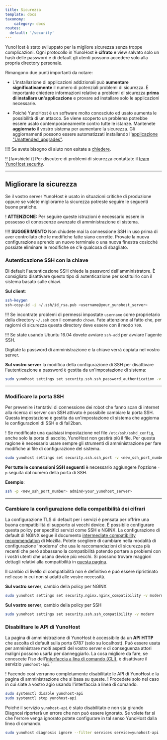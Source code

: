 ```yaml
---
title: Sicurezza
template: docs
taxonomy:
    category: docs
routes:
  default: '/security'
---
```


YunoHost è stato sviluppato per la migliore sicurezza senza troppe complicazioni. Ogni protocollo in YunoHost è **cifrato** e view salvato solo un hash delle password e di default gli utenti possono accedere solo alla propria directory personale.

Rimangono due punti importanti da notare:

* L'installazione di applicazioni addizionali può **aumentare significativamente** il numero di potenziali problemi di sicurezza. È importante chiedere informazioni relative a problemi di sicurezza **prima di installare un'applicazione** e provare ad installare solo le applicazioni necessarie.

* Poiché YunoHost è un software molto conosciuto ed usato aumenta le possibilità di un attacco. Se viene scoperto un problema potrebbe essere usato contemporaneamente contro tutte le istanze. Mantenete **aggiornato** il vostro sistema per aumentare la sicurezza. Gli aggiornamenti possono essere automatizzati installando l'[applicazione "Unattended_upgrades"](https://install-app.yunohost.org/?app=unattended_upgrades).

!!!! Se avete bisogno di aiuto non esitate a [chiedere](/help). 

!! [fa=shield /] Per discutere di problemi di sicurezza contattate il [team YunoHost security](/security_team).

---

## Migliorare la sicurezza

Se il vostro server YunoHost è usato in situazioni critiche di produzione oppure se volete migliorarne la sicurezza potreste seguire le seguenti buone pratiche.

! **ATTENZIONE:** Per seguire queste istruzioni è necessario essere in possesso di conoscenze avanzate di amministrazione di sistema.

!!!! **SUGGERIMENTO** Non chiudete mai la connessione SSH in uso prima di aver controllato che le modifiche fatte siano corrette. Provate la nuova configurazione aprendo un nuovo terminale o una nuova finestra cosicché possiate eliminare le modifiche se c'è qualcosa di sbagliato. 

### Autenticazione SSH con la chiave

Di default l'autenticazione SSH chiede la password dell'amministratore. È consigliato disattivare questo tipo di autenticazione per sostituirlo con il sistema basato sulle chiavi. 

**Sul client**:

```bash
ssh-keygen
ssh-copy-id -i ~/.ssh/id_rsa.pub <username@your_yunohost_server>
```

!!! Se incontrate problemi di permessi impostate `username` come proprietario della directory `~/.ssh` con il comando `chown`. Fate attenzione al fatto che, per ragiorni di sicurezza questa directory deve essere con il modo `700`. 

!!! Se state usando Ubuntu 16.04 dovete avviare `ssh-add` per avviare l'agente SSH.

Digitate la password di amministrazione e la chiave verrà copiata nel vostro server.

**Sul vostro server** la modifica della configurazione di SSH per disattivare l'autenticazione a password è gestita da un'impostazione di sistema:

```bash
sudo yunohost settings set security.ssh.ssh_password_authentication -v no
```
---

### Modificare la porta SSH

Per prevenire i tentativi di connessione dei robot che fanno scan di internet alla ricerca di server con SSH attivato è possibile cambiare la porta SSH.
Questa impostazione è gestita da un'impostazione di sistema che aggiorna le configurazioni di SSH e di fail2ban.

! Se modificate una qualsiasi impostazione nel file `/etc/ssh/sshd_config`, anche solo la porta di ascolto, YunoHost non gestirà più il file. Per questa ragione è necessario usare sempre gli strumenti di amministrazione per fare modifiche ai file di configurazione del sistema. 

```bash
sudo yunohost settings set security.ssh.ssh_port -v <new_ssh_port_number>
```

**Per tutte le connessioni SSH seguenti** è necessario aggiungere l'opzione `-p` seguita dal numero della porta di SSH.

**Esempio**:

```bash
ssh -p <new_ssh_port_number> admin@<your_yunohost_server>
```

---

### Cambiare la configurazione della compatibilità dei cifrari

La configurazione TLS di default per i servizi è pensata per offrire una buona compatibilità di supporto ai vecchi device. È possibile configurare questa policy per specifici servizi come SSH e NGINX. La configurazione di default di NGINX segue il documento [intermediate compatibility recommendation](https://wiki.mozilla.org/Security/Server_Side_TLS#Intermediate_compatibility_.28default.29) di Mozilla. Potete scegliere di cambiare nella modalità di configurazione 'moderna' che usa le raccomandazioni di sicurezza più recenti che però abbassano la compatibilità potendo portare a problemi con i vostri utenti che usano device più vecchi. Si possono trovare maggiori dettagli relativi alla compatibilità in [questa pagina](https://wiki.mozilla.org/Security/Server_Side_TLS#Modern_compatibility).

Il cambio di livello di compatibilità non è definitivo e può essere ripristinato nel caso in cui non si adatti alle vostre necessità.

**Sul vostro server**, cambio della policy per NGINX
```bash
sudo yunohost settings set security.nginx.nginx_compatibility -v modern
```

**Sul vostro server**, cambio della policy per SSH
```bash
sudo yunohost settings set security.ssh.ssh_compatibility -v modern
```

### Disabilitare le API di YunoHost

La pagina di amministrazione di YunoHost è accessibile da un **API HTTP** che ascolta di default sulla porta 6787 (solo su localhost).
Può essere usata per amministrare molti aspetti del vostro server e di conseguenza attori maligni possono usarla per danneggiarlo.
La cosa migliore da fare, se conoscete l'iso dell'[interfaccia a lina di comando (CLI)](/commandline), è disattivare il servizio `yunohost-api`.`

! Facendo così verranno completamente disabilitate le API di YunoHost e la pagina di amministrazione che si basa su queste.
! Procedete solo nel caso in cui siate a vostro agio usando l'interfaccia a linea di comando.

```bash
sudo systemctl disable yunohost-api
sudo systemctl stop yunohost-api
```

Poiché il servizio `yunohost-api` è stato disabilitato e non sta girando Diagnosi riporterà un errore che non può essere ignorato.
Se volete far sì che l'errore venga ignorato potete configurare in tal senso YunoHost dalla linea di comando.

```bash
sudo yunohost diagnosis ignore --filter services service=yunohost-api
```

